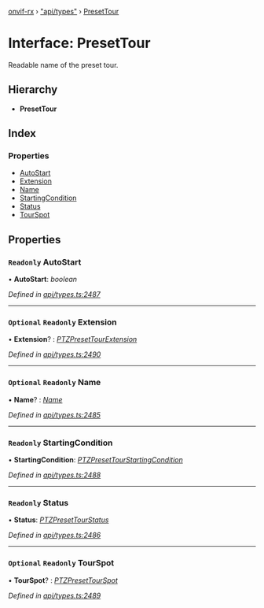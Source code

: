 [onvif-rx](../README.md) › ["api/types"](../modules/_api_types_.md) › [PresetTour](_api_types_.presettour.md)

# Interface: PresetTour

Readable name of the preset tour.

## Hierarchy

* **PresetTour**

## Index

### Properties

* [AutoStart](_api_types_.presettour.md#readonly-autostart)
* [Extension](_api_types_.presettour.md#optional-readonly-extension)
* [Name](_api_types_.presettour.md#optional-readonly-name)
* [StartingCondition](_api_types_.presettour.md#readonly-startingcondition)
* [Status](_api_types_.presettour.md#readonly-status)
* [TourSpot](_api_types_.presettour.md#optional-readonly-tourspot)

## Properties

### `Readonly` AutoStart

• **AutoStart**: *boolean*

*Defined in [api/types.ts:2487](https://github.com/patrickmichalina/onvif-rx/blob/3e9b152/src/api/types.ts#L2487)*

___

### `Optional` `Readonly` Extension

• **Extension**? : *[PTZPresetTourExtension](_api_types_.ptzpresettourextension.md)*

*Defined in [api/types.ts:2490](https://github.com/patrickmichalina/onvif-rx/blob/3e9b152/src/api/types.ts#L2490)*

___

### `Optional` `Readonly` Name

• **Name**? : *[Name](_api_types_.presettour.md#optional-readonly-name)*

*Defined in [api/types.ts:2485](https://github.com/patrickmichalina/onvif-rx/blob/3e9b152/src/api/types.ts#L2485)*

___

### `Readonly` StartingCondition

• **StartingCondition**: *[PTZPresetTourStartingCondition](_api_types_.ptzpresettourstartingcondition.md)*

*Defined in [api/types.ts:2488](https://github.com/patrickmichalina/onvif-rx/blob/3e9b152/src/api/types.ts#L2488)*

___

### `Readonly` Status

• **Status**: *[PTZPresetTourStatus](_api_types_.ptzpresettourstatus.md)*

*Defined in [api/types.ts:2486](https://github.com/patrickmichalina/onvif-rx/blob/3e9b152/src/api/types.ts#L2486)*

___

### `Optional` `Readonly` TourSpot

• **TourSpot**? : *[PTZPresetTourSpot](_api_types_.ptzpresettourspot.md)*

*Defined in [api/types.ts:2489](https://github.com/patrickmichalina/onvif-rx/blob/3e9b152/src/api/types.ts#L2489)*

